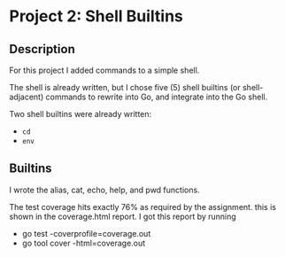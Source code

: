 # Project 2: Shell Builtins

## Description

For this project I added commands to a simple shell. 

The shell is already written, but I chose five (5) shell builtins (or shell-adjacent) commands to rewrite into Go, and integrate into the Go shell.

Two shell builtins were already written:

- `cd`
- `env`

## Builtins

I wrote the alias, cat, echo, help, and pwd functions.

The test coverage hits exactly 76% as required by the assignment. this is shown in the coverage.html report. I got this report by running 
- go test -coverprofile=coverage.out
- go tool cover -html=coverage.out

